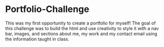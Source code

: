 # Portfolio-Challenge

This was my first opportunity to create a portfolio for myself! 
The goal of this challenge was to build the html and use creativity to style it with a nav bar, images, and sections about me, my work and my contact email using the information taught in class.
